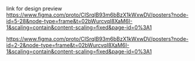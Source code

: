 link for design preview
https://www.figma.com/proto/CISrqlB93m6bBzX1kWxwDV/posters?node-id=5-28&node-type=frame&t=02bWurcvqI8XaM6I-1&scaling=contain&content-scaling=fixed&page-id=0%3A1


https://www.figma.com/proto/CISrqlB93m6bBzX1kWxwDV/posters?node-id=2-2&node-type=frame&t=02bWurcvqI8XaM6I-1&scaling=contain&content-scaling=fixed&page-id=0%3A1
